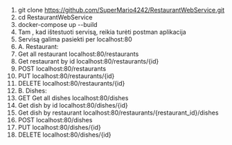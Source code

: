 1. git clone https://github.com/SuperMario4242/RestaurantWebService.git
2. cd RestaurantWebService
3. docker-compose up --build
4. Tam , kad ištestuoti servisą, reikia turėti postman aplikacija
5. Servisą galima pasiekti per localhost:80
6. A. Restaurant:
7. Get all restaurant localhost:80/restaurants
8. Get  restaurant by id localhost:80/restaurants/{id}
9. POST localhost:80/restaurants
10. PUT localhost:80/restaurants/{id}
11. DELETE localhost:80/restaurants/{id}
12. B.  Dishes:
13. GET Get all dishes localhost:80/dishes
14. Get dish by id localhost:80/dishes/{id}
15. Get dish by restaurant localhost:80/restaurants/{restaurant_id}/dishes
16. POST localhost:80/dishes
17. PUT localhost:80/dishes/{id}
18. DELETE localhost:80/dishes/{id}
 
